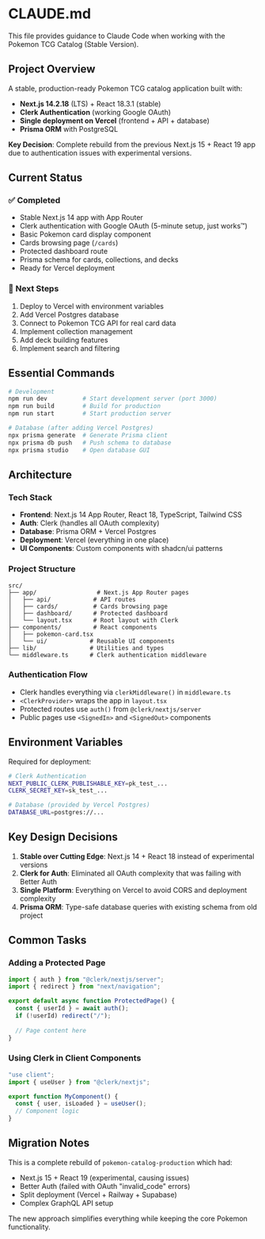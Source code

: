 # CLAUDE.md

This file provides guidance to Claude Code when working with the Pokemon TCG Catalog (Stable Version).

## Project Overview

A stable, production-ready Pokemon TCG catalog application built with:
- **Next.js 14.2.18** (LTS) + React 18.3.1 (stable)
- **Clerk Authentication** (working Google OAuth)
- **Single deployment on Vercel** (frontend + API + database)
- **Prisma ORM** with PostgreSQL

**Key Decision**: Complete rebuild from the previous Next.js 15 + React 19 app due to authentication issues with experimental versions.

## Current Status

### ✅ Completed
- Stable Next.js 14 app with App Router
- Clerk authentication with Google OAuth (5-minute setup, just works™)
- Basic Pokemon card display component
- Cards browsing page (`/cards`)
- Protected dashboard route
- Prisma schema for cards, collections, and decks
- Ready for Vercel deployment

### 🚧 Next Steps
1. Deploy to Vercel with environment variables
2. Add Vercel Postgres database
3. Connect to Pokemon TCG API for real card data
4. Implement collection management
5. Add deck building features
6. Implement search and filtering

## Essential Commands

```bash
# Development
npm run dev          # Start development server (port 3000)
npm run build        # Build for production
npm run start        # Start production server

# Database (after adding Vercel Postgres)
npx prisma generate  # Generate Prisma client
npx prisma db push   # Push schema to database
npx prisma studio    # Open database GUI
```

## Architecture

### Tech Stack
- **Frontend**: Next.js 14 App Router, React 18, TypeScript, Tailwind CSS
- **Auth**: Clerk (handles all OAuth complexity)
- **Database**: Prisma ORM + Vercel Postgres
- **Deployment**: Vercel (everything in one place)
- **UI Components**: Custom components with shadcn/ui patterns

### Project Structure
```
src/
├── app/                 # Next.js App Router pages
│   ├── api/            # API routes
│   ├── cards/          # Cards browsing page
│   ├── dashboard/      # Protected dashboard
│   └── layout.tsx      # Root layout with Clerk
├── components/         # React components
│   ├── pokemon-card.tsx
│   └── ui/            # Reusable UI components
├── lib/               # Utilities and types
└── middleware.ts      # Clerk authentication middleware
```

### Authentication Flow
- Clerk handles everything via `clerkMiddleware()` in `middleware.ts`
- `<ClerkProvider>` wraps the app in `layout.tsx`
- Protected routes use `auth()` from `@clerk/nextjs/server`
- Public pages use `<SignedIn>` and `<SignedOut>` components

## Environment Variables

Required for deployment:
```bash
# Clerk Authentication
NEXT_PUBLIC_CLERK_PUBLISHABLE_KEY=pk_test_...
CLERK_SECRET_KEY=sk_test_...

# Database (provided by Vercel Postgres)
DATABASE_URL=postgres://...
```

## Key Design Decisions

1. **Stable over Cutting Edge**: Next.js 14 + React 18 instead of experimental versions
2. **Clerk for Auth**: Eliminated all OAuth complexity that was failing with Better Auth
3. **Single Platform**: Everything on Vercel to avoid CORS and deployment complexity
4. **Prisma ORM**: Type-safe database queries with existing schema from old project

## Common Tasks

### Adding a Protected Page
```typescript
import { auth } from "@clerk/nextjs/server";
import { redirect } from "next/navigation";

export default async function ProtectedPage() {
  const { userId } = await auth();
  if (!userId) redirect("/");
  
  // Page content here
}
```

### Using Clerk in Client Components
```typescript
"use client";
import { useUser } from "@clerk/nextjs";

export function MyComponent() {
  const { user, isLoaded } = useUser();
  // Component logic
}
```

## Migration Notes

This is a complete rebuild of `pokemon-catalog-production` which had:
- Next.js 15 + React 19 (experimental, causing issues)
- Better Auth (failed with OAuth "invalid_code" errors)
- Split deployment (Vercel + Railway + Supabase)
- Complex GraphQL API setup

The new approach simplifies everything while keeping the core Pokemon functionality.